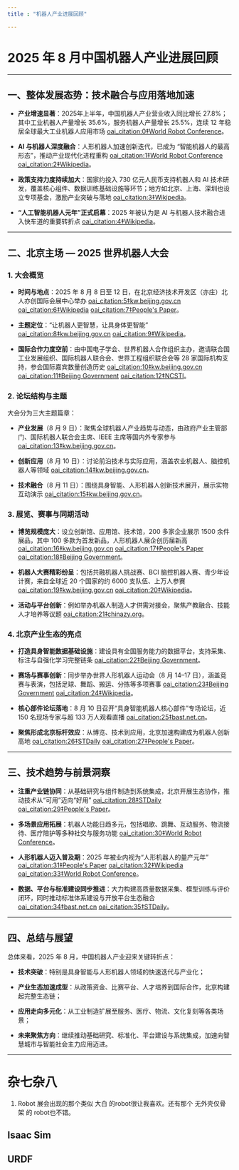 ```yaml
---
title : "机器人产业进展回顾"

---
```


# 2025 年 8 月中国机器人产业进展回顾



---

## 一、整体发展态势：技术融合与应用落地加速

- **产业增速显著**：2025年上半年，中国机器人产业营业收入同比增长 27.8%；其中工业机器人产量增长 35.6%，服务机器人产量增长 25.5%，连续 12 年稳居全球最大工业机器人应用市场  [oai_citation:0‡World Robot Conference](https://www.worldrobotconference.com/news/latestnews/3126.html?utm_source=chatgpt.com)。

- **AI 与机器人深度融合**：人形机器人加速创新迭代，已成为 “智能机器人的最高形态”，推动产业现代化进程重构  [oai_citation:1‡World Robot Conference](https://www.worldrobotconference.com/news/latestnews/3126.html?utm_source=chatgpt.com) [oai_citation:2‡Wikipedia](https://zh.wikipedia.org/wiki/%E4%BA%BA%E5%B7%A5%E6%99%BA%E8%83%BD%E5%8F%B2?utm_source=chatgpt.com)。

- **政策支持力度持续加大**：国家约投入 730 亿元人民币支持机器人和 AI 技术研发，覆盖核心组件、数据训练基础设施等环节；地方如北京、上海、深圳也设立专项基金，激励产业突破与落地  [oai_citation:3‡Wikipedia](https://zh.wikipedia.org/wiki/%E4%BA%BA%E5%B7%A5%E6%99%BA%E8%83%BD%E5%8F%B2?utm_source=chatgpt.com)。

- **“人工智能机器人元年”正式启幕**：2025 年被认为是 AI 与机器人技术融合进入快车道的重要转折点  [oai_citation:4‡Wikipedia](https://zh.wikipedia.org/wiki/%E4%BA%BA%E5%B7%A5%E6%99%BA%E8%83%BD%E5%8F%B2?utm_source=chatgpt.com)。

---

## 二、北京主场 — 2025 世界机器人大会

### 1. 大会概览

- **时间与地点**：2025 年 8 月 8 日至 12 日，在北京经济技术开发区（亦庄）北人亦创国际会展中心举办  [oai_citation:5‡kw.beijing.gov.cn](https://kw.beijing.gov.cn/xwdt/kcyx/kcyxkchd/202508/t20250804_4165408.html?utm_source=chatgpt.com) [oai_citation:6‡Wikipedia](https://zh.wikipedia.org/wiki/%E4%B8%96%E7%95%8C%E6%9C%BA%E5%99%A8%E4%BA%BA%E5%A4%A7%E4%BC%9A?utm_source=chatgpt.com) [oai_citation:7‡People's Paper](https://paper.people.com.cn/zgcsb/pc/content/202508/11/content_30094991.html?utm_source=chatgpt.com)。

- **主题定位**：“让机器人更智慧，让具身体更智能”  [oai_citation:8‡kw.beijing.gov.cn](https://kw.beijing.gov.cn/xwdt/kcyx/kcyxkchd/202508/t20250804_4165408.html?utm_source=chatgpt.com) [oai_citation:9‡Wikipedia](https://zh.wikipedia.org/wiki/%E4%B8%96%E7%95%8C%E6%9C%BA%E5%99%A8%E4%BA%BA%E5%A4%A7%E4%BC%9A?utm_source=chatgpt.com)。

- **国际合作力度空前**：由中国电子学会、世界机器人合作组织主办，邀请联合国工业发展组织、国际机器人联合会、世界工程组织联合会等 28 家国际机构支持，参会国际嘉宾数量创造历史  [oai_citation:10‡kw.beijing.gov.cn](https://kw.beijing.gov.cn/xwdt/kcyx/kcyxkchd/202508/t20250804_4165408.html?utm_source=chatgpt.com) [oai_citation:11‡Beijing Government](https://www.beijing.gov.cn/ywdt/gzdt/202508/t20250806_4167417.html?utm_source=chatgpt.com) [oai_citation:12‡NCSTI](https://www.ncsti.gov.cn/kjdt/scyq/bjjjjskfq/jkdt/202505/t20250508_204126.html?utm_source=chatgpt.com)。

### 2. 论坛结构与主题

大会分为三大主题篇章：

- **产业发展**（8 月 9 日）：聚焦全球机器人产业趋势与动态，由政府产业主管部门、国际机器人联合会主席、IEEE 主席等国内外专家参与  [oai_citation:13‡kw.beijing.gov.cn](https://kw.beijing.gov.cn/xwdt/kcyx/kcyxkchd/202508/t20250804_4165408.html?utm_source=chatgpt.com)。

- **创新应用**（8 月 10 日）：讨论前沿技术与实际应用，涵盖农业机器人、脑控机器人等领域  [oai_citation:14‡kw.beijing.gov.cn](https://kw.beijing.gov.cn/xwdt/kcyx/kcyxkchd/202508/t20250804_4165408.html?utm_source=chatgpt.com)。

- **技术融合**（8 月 11 日）：围绕具身智能、人形机器人创新技术展开，展示实物互动演示  [oai_citation:15‡kw.beijing.gov.cn](https://kw.beijing.gov.cn/xwdt/kcyx/kcyxkchd/202508/t20250804_4165408.html?utm_source=chatgpt.com)。

### 3. 展览、赛事与同期活动

- **博览规模庞大**：设立创新馆、应用馆、技术馆，200 多家企业展示 1500 余件展品，其中 100 多款为首发新品，人形机器人展企创历届新高  [oai_citation:16‡kw.beijing.gov.cn](https://kw.beijing.gov.cn/xwdt/kcyx/kcyxkchd/202508/t20250804_4165408.html?utm_source=chatgpt.com) [oai_citation:17‡People's Paper](https://paper.people.com.cn/zgcsb/pc/content/202508/11/content_30094991.html?utm_source=chatgpt.com) [oai_citation:18‡Beijing Government](https://www.beijing.gov.cn/ywdt/gzdt/202508/t20250806_4167417.html?utm_source=chatgpt.com)。

- **机器人大赛精彩纷呈**：包括共融机器人挑战赛、BCI 脑控机器人赛、青少年设计赛，来自全球近 20 个国家的约 6000 支队伍、上万人参赛  [oai_citation:19‡kw.beijing.gov.cn](https://kw.beijing.gov.cn/xwdt/kcyx/kcyxkchd/202508/t20250804_4165408.html?utm_source=chatgpt.com) [oai_citation:20‡Wikipedia](https://zh.wikipedia.org/wiki/%E4%B8%96%E7%95%8C%E6%9C%BA%E5%99%A8%E4%BA%BA%E5%A4%A7%E4%BC%9A?utm_source=chatgpt.com)。

- **活动与平台创新**：例如举办机器人制造人才供需对接会，聚焦产教融合、技能人才培养等议题  [oai_citation:21‡chinazy.org](https://www.chinazy.org/info/1042/20158.htm?utm_source=chatgpt.com)。

### 4. 北京产业生态的亮点

- **打造具身智能数据基础设施**：建设具有全国服务能力的数据平台，支持采集、标注与自强化学习完整链条  [oai_citation:22‡Beijing Government](https://www.beijing.gov.cn/ywdt/gzdt/202507/t20250721_4153189.html?utm_source=chatgpt.com)。

- **赛场与赛事创新**：同步举办世界人形机器人运动会（8 月 14–17 日），涵盖竞赛与表演，包括足球、舞蹈、搬运、分拣等多项赛事  [oai_citation:23‡Beijing Government](https://www.beijing.gov.cn/ywdt/gzdt/202507/t20250721_4153189.html?utm_source=chatgpt.com) [oai_citation:24‡Wikipedia](https://en.wikipedia.org/wiki/World_Humanoid_Robot_Games?utm_source=chatgpt.com)。

- **核心部件论坛落地**：8 月 10 日召开“具身智能机器人核心部件”专场论坛，近 150 名现场专家与超 133 万人观看直播  [oai_citation:25‡bast.net.cn](https://www.bast.net.cn/art/2025/8/12/art_31265_28936.html?utm_source=chatgpt.com)。

- **聚焦形成北京标杆效应**：从博览、技术到应用，北京加速构建成为机器人创新高地  [oai_citation:26‡STDaily](https://www.stdaily.com/web/gdxw/2025-08/08/content_382755.html?utm_source=chatgpt.com) [oai_citation:27‡People's Paper](https://paper.people.com.cn/zgcsb/pc/content/202508/11/content_30094991.html?utm_source=chatgpt.com)。

---

## 三、技术趋势与前景洞察

- **注重产业链协同**：从基础研究与组件制造到系统集成，北京开展生态协作，推动技术从“可用”迈向“好用”  [oai_citation:28‡STDaily](https://www.stdaily.com/web/gdxw/2025-08/08/content_382755.html?utm_source=chatgpt.com) [oai_citation:29‡People's Paper](https://paper.people.com.cn/zgcsb/pc/content/202508/11/content_30094991.html?utm_source=chatgpt.com)。

- **多场景应用拓展**：机器人功能日趋多元，包括唱歌、跳舞、互动服务、物流接待、医疗陪护等多种社交与服务功能  [oai_citation:30‡World Robot Conference](https://www.worldrobotconference.com/news/latestnews/3126.html?utm_source=chatgpt.com)。

- **人形机器人迈入普及期**：2025 年被业内视为“人形机器人的量产元年”  [oai_citation:31‡People's Paper](https://paper.people.com.cn/zgcsb/pc/content/202508/11/content_30094991.html?utm_source=chatgpt.com) [oai_citation:32‡Wikipedia](https://zh.wikipedia.org/wiki/%E6%9C%BA%E5%99%A8%E4%BA%BA?utm_source=chatgpt.com) [oai_citation:33‡World Robot Conference](https://www.worldrobotconference.com/news/latestnews/3126.html?utm_source=chatgpt.com)。

- **数据、平台与标准建设同步推进**：大力构建高质量数据采集、模型训练与评价闭环，同时推动标准体系建设与开放平台生态融合  [oai_citation:34‡bast.net.cn](https://www.bast.net.cn/art/2025/8/12/art_31265_28936.html?utm_source=chatgpt.com) [oai_citation:35‡STDaily](https://www.stdaily.com/web/gdxw/2025-08/08/content_382755.html?utm_source=chatgpt.com)。

---

## 四、总结与展望

总体来看，2025 年 8 月，中国机器人产业迎来关键转折点：

- **技术突破**：特别是具身智能与人形机器人领域的快速迭代与产业化；

- **产业生态加速成型**：从政策资金、比赛平台、人才培养到国际合作，北京构建起完整生态链；

- **应用走向多元化**：从工业制造扩展至服务、医疗、物流、文化复刻等各类场景；

- **未来聚焦方向**：继续推动基础研究、标准化、平台建设与系统集成，加速向智慧城市与智能社会主力应用迈进。

---


















# 杂七杂八

1. Robot 展会出现的那个类似 大白 的robot很让我喜欢。还有那个 无外壳仅骨架 的 robot也不错。




## Isaac Sim


## URDF